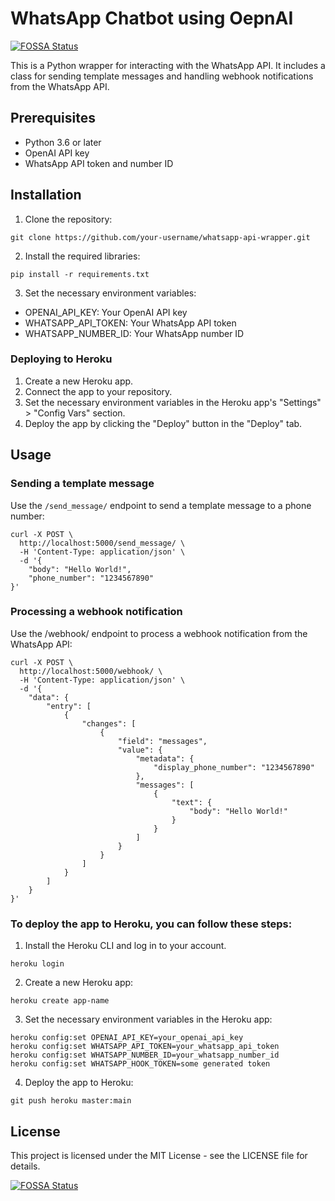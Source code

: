 # WhatsApp Chatbot using OepnAI
[![FOSSA Status](https://app.fossa.com/api/projects/git%2Bgithub.com%2Fphysicalit%2FWhatsApp-Chatbot-using-OepnAI.svg?type=shield)](https://app.fossa.com/projects/git%2Bgithub.com%2Fphysicalit%2FWhatsApp-Chatbot-using-OepnAI?ref=badge_shield)

This is a Python wrapper for interacting with the WhatsApp API. It includes a class for sending template messages and handling webhook notifications from the WhatsApp API.

## Prerequisites
* Python 3.6 or later
* OpenAI API key
* WhatsApp API token and number ID
## Installation
1. Clone the repository:
```
git clone https://github.com/your-username/whatsapp-api-wrapper.git
```
2. Install the required libraries:
```
pip install -r requirements.txt
```
3. Set the necessary environment variables:
* OPENAI_API_KEY: Your OpenAI API key
* WHATSAPP_API_TOKEN: Your WhatsApp API token
* WHATSAPP_NUMBER_ID: Your WhatsApp number ID

### Deploying to Heroku
1. Create a new Heroku app.
2. Connect the app to your repository.
3. Set the necessary environment variables in the Heroku app's "Settings" > "Config Vars" section.
4. Deploy the app by clicking the "Deploy" button in the "Deploy" tab.
## Usage
### Sending a template message
Use the `/send_message/` endpoint to send a template message to a phone number:
```
curl -X POST \
  http://localhost:5000/send_message/ \
  -H 'Content-Type: application/json' \
  -d '{
    "body": "Hello World!",
    "phone_number": "1234567890"
}'
```
### Processing a webhook notification
Use the /webhook/ endpoint to process a webhook notification from the WhatsApp API:
```
curl -X POST \
  http://localhost:5000/webhook/ \
  -H 'Content-Type: application/json' \
  -d '{
    "data": {
        "entry": [
            {
                "changes": [
                    {
                        "field": "messages",
                        "value": {
                            "metadata": {
                                "display_phone_number": "1234567890"
                            },
                            "messages": [
                                {
                                    "text": {
                                        "body": "Hello World!"
                                    }
                                }
                            ]
                        }
                    }
                ]
            }
        ]
    }
}'
```
### To deploy the app to Heroku, you can follow these steps:

1. Install the Heroku CLI and log in to your account.
```
heroku login
```
2. Create a new Heroku app:
```
heroku create app-name
```
3. Set the necessary environment variables in the Heroku app:
```
heroku config:set OPENAI_API_KEY=your_openai_api_key
heroku config:set WHATSAPP_API_TOKEN=your_whatsapp_api_token
heroku config:set WHATSAPP_NUMBER_ID=your_whatsapp_number_id
heroku config:set WHATSAPP_HOOK_TOKEN=some generated token
```
4. Deploy the app to Heroku:
```
git push heroku master:main
```
## License
This project is licensed under the MIT License - see the LICENSE file for details.

[![FOSSA Status](https://app.fossa.com/api/projects/git%2Bgithub.com%2Fphysicalit%2FWhatsApp-Chatbot-using-OepnAI.svg?type=large)](https://app.fossa.com/projects/git%2Bgithub.com%2Fphysicalit%2FWhatsApp-Chatbot-using-OepnAI?ref=badge_large)